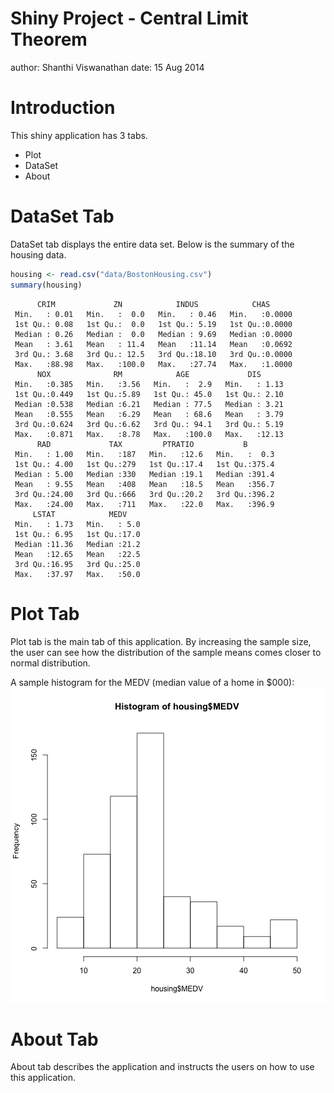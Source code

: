 Shiny Project - Central Limit Theorem
========================================================
author: Shanthi Viswanathan
date: 15 Aug 2014

Introduction
========================================================

This shiny application has 3 tabs.

- Plot
- DataSet
- About

DataSet Tab
========================================================

DataSet tab displays the entire data set. Below is the summary of the housing data.


```r
housing <- read.csv("data/BostonHousing.csv")
summary(housing)
```

```
      CRIM             ZN            INDUS            CHAS       
 Min.   : 0.01   Min.   :  0.0   Min.   : 0.46   Min.   :0.0000  
 1st Qu.: 0.08   1st Qu.:  0.0   1st Qu.: 5.19   1st Qu.:0.0000  
 Median : 0.26   Median :  0.0   Median : 9.69   Median :0.0000  
 Mean   : 3.61   Mean   : 11.4   Mean   :11.14   Mean   :0.0692  
 3rd Qu.: 3.68   3rd Qu.: 12.5   3rd Qu.:18.10   3rd Qu.:0.0000  
 Max.   :88.98   Max.   :100.0   Max.   :27.74   Max.   :1.0000  
      NOX              RM            AGE             DIS       
 Min.   :0.385   Min.   :3.56   Min.   :  2.9   Min.   : 1.13  
 1st Qu.:0.449   1st Qu.:5.89   1st Qu.: 45.0   1st Qu.: 2.10  
 Median :0.538   Median :6.21   Median : 77.5   Median : 3.21  
 Mean   :0.555   Mean   :6.29   Mean   : 68.6   Mean   : 3.79  
 3rd Qu.:0.624   3rd Qu.:6.62   3rd Qu.: 94.1   3rd Qu.: 5.19  
 Max.   :0.871   Max.   :8.78   Max.   :100.0   Max.   :12.13  
      RAD             TAX         PTRATIO           B        
 Min.   : 1.00   Min.   :187   Min.   :12.6   Min.   :  0.3  
 1st Qu.: 4.00   1st Qu.:279   1st Qu.:17.4   1st Qu.:375.4  
 Median : 5.00   Median :330   Median :19.1   Median :391.4  
 Mean   : 9.55   Mean   :408   Mean   :18.5   Mean   :356.7  
 3rd Qu.:24.00   3rd Qu.:666   3rd Qu.:20.2   3rd Qu.:396.2  
 Max.   :24.00   Max.   :711   Max.   :22.0   Max.   :396.9  
     LSTAT            MEDV     
 Min.   : 1.73   Min.   : 5.0  
 1st Qu.: 6.95   1st Qu.:17.0  
 Median :11.36   Median :21.2  
 Mean   :12.65   Mean   :22.5  
 3rd Qu.:16.95   3rd Qu.:25.0  
 Max.   :37.97   Max.   :50.0  
```

Plot Tab
========================================================

Plot tab is the main tab of this application. By increasing the sample size, the user can see how the distribution of the sample means comes closer to normal distribution.

A sample histogram for the MEDV (median value of a home in $000):
![plot of chunk unnamed-chunk-2](ShinyProject-figure/unnamed-chunk-2.png) 

About Tab
========================================================

About tab describes the application and instructs the users on how to use this application.
